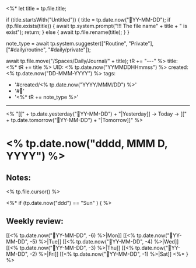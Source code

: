 <%*
  let title = tp.file.title;
  
  if (title.startsWith("Untitled")) {
    title = tp.date.now("📝YY-MM-DD");
	if (tp.file.exists(title)) {
      await tp.system.prompt("!!! The file name" + title + " is exist");
	  return;
    }
	else {
	  await tp.file.rename(title);
	}
  }

  note_type = await tp.system.suggester(["Routine", "Private"], ["#daily/routine", "#daily/private"]);
  
  await tp.file.move("/Spaces/Daily/Journal/" + title);
  tR += "---"
%>
title: <%* tR += title %>
UID: <% tp.date.now("YYMMDDHHmmss") %>
created: <% tp.date.now("DD-MMM-YYYY") %>
tags:
  - '#created/<% tp.date.now("YYYY/MMM/DD") %>'
  - '#📅'
  - '<%* tR += note_type %>'
---
<% "[[" + tp.date.yesterday("📝YY-MM-DD") + "|Yesterday]] -> Today -> [[" + tp.date.tomorrow("📝YY-MM-DD")  + "|Tomorrow]]" %>
# <% tp.date.now("dddd, MMM D, YYYY") %>

## Notes:
<% tp.file.cursor() %>

<%* if (tp.date.now("ddd") == "Sun" ) { %>
## Weekly review:
[[<% tp.date.now("📝YY-MM-DD", -6) %>|Mon]]
[[<% tp.date.now("📝YY-MM-DD", -5) %>|Tue]]
[[<% tp.date.now("📝YY-MM-DD", -4) %>|Wed]]
[[<% tp.date.now("📝YY-MM-DD", -3) %>|Thu]]
[[<% tp.date.now("📝YY-MM-DD", -2) %>|Fri]]
[[<% tp.date.now("📝YY-MM-DD", -1) %>|Sat]]
<%* } %>